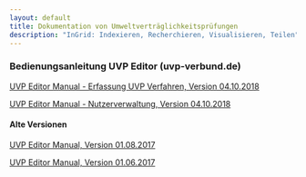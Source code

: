 ```yaml
---
layout: default
title: Dokumentation von Umweltverträglichkeitsprüfungen
description: "InGrid: Indexieren, Recherchieren, Visualisieren, Teilen"
---
```


### Bedienungsanleitung UVP Editor (uvp-verbund.de)

[UVP Editor Manual - Erfassung UVP Verfahren, Version 04.10.2018](https://github.com/informationgrid/informationgrid.github.io/raw/master/4.4.0/images/Erfassungsanleitung_UVP-Portal_Teil-2_Erfassung_UVP-Verfahren_Stand-2018-10-04.pdf)


[UVP Editor Manual - Nutzerverwaltung, Version 04.10.2018](https://github.com/informationgrid/informationgrid.github.io/raw/master/4.4.0/images/Erfassungsanleitung_UVP-Portal_Teil-1_UVP-Editor%2BNutzerverwaltung_Stand-2018-10-04.pdf)


#### Alte Versionen

[UVP Editor Manual, Version 01.08.2017](https://github.com/informationgrid/informationgrid.github.io/raw/master/4.0.0/images/Erfassungsanleitungen_UVP-Verbund-Portal_Version_2017-08_01.zip)

[UVP Editor Manual, Version 01.06.2017](https://github.com/informationgrid/informationgrid.github.io/raw/master/4.0.0/images/Erfassungsanleitungen_UVP-Verbund-Portal_Version_2017-06_01.zip)

